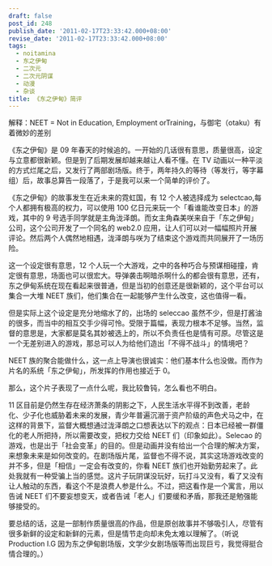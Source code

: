 ```yaml
---
draft: false
post_id: 248
publish_date: '2011-02-17T23:33:42.000+08:00'
revise_date: '2011-02-17T23:33:42.000+08:00'
tags:
  - noitamina
  - 东之伊甸
  - 二次元
  - 二次元阴谋
  - 动漫
  - 杂谈
title: 《东之伊甸》简评
---
```


解释：NEET = Not in Education, Employment orTraining，与御宅（otaku）有着微妙的差别

《东之伊甸》是 09 年春天的时候追的。一开始的几话很有意思，质量很高，设定与立意都很新颖。但是到了后期发展却越来越让人看不懂。在 TV 动画以一种平淡的方式烂尾之后，又发行了两部剧场版。终于，两年持久的等待（等发行，等字幕组）后，故事总算告一段落了，于是我可以来一个简单的评价了。

《东之伊甸》的故事发生在近未来的霓虹国，有 12 个人被选择成为 selectcao,每个人都拥有极高的权力，可以使用 100 亿日元来玩一个「看谁能改变日本」的游戏，其中的 9 号选手同学就是主角泷泽朗。而女主角森美咲来自于「东之伊甸」公司，这个公司开发了一个同名的 web2.0 应用，让人们可以对一幅幅照片开展评论。然后两个人偶然地相遇，泷泽朗与咲为了结束这个游戏而共同展开了一场历险。

这一个设定很有意思，12 个人玩一个大游戏，之中的各种巧合与预谋相碰撞，肯定很有意思，场面也可以很宏大。导弹袭击啊暗杀啊什么的都会很有意思，还有，东之伊甸系统在现在看起来很普通，但是当初的创意还是很新颖的，这个平台可以集合一大堆 NEET 族们，他们集合在一起能够产生什么改变，这也值得一看。

但是实际上这个设定是充分地缩水了的，出场的 seleccao 虽然不少，但是打酱油的很多，而当中的相互交手少得可怜。受限于篇幅，表现力根本不足够。当然，监督的意思是，大家都是莫名其妙被选上的，所以不负责任也是情有可原。尽管这是一个无差别进入的游戏，那总可以人为给他们造出「不得不战斗」的情境吧？

NEET 族的聚合能做什么，这一点上导演也很诚实：他们基本什么也没做。而作为片名的系统「东之伊甸」，所发挥的作用也接近于 0。

那么，这个片子表现了一点什么呢，我比较鲁钝，怎么看也不明白。

11 区目前是仍然生存在经济萧条的阴影之下，人民生活水平得不到改善，老龄化、少子化也威胁着未来的发展，青少年普遍沉溺于资产阶级的声色犬马之中，在这样的背景下，监督大概想通过泷泽朗之口想表达以下的观点：日本已经被一群僵化的老人所把持，所以需要改变，把权力交给 NEET 们（印象如此）。Selecao 的游戏，也是出于「社会变革」的目的。但是动画并没有给出一个合理的解决方案，来想象未来是如何改变的。在剧场版片尾，监督也不得不说，其实这场游戏改变的并不多，但是「相信」一定会有改变的，你看 NEET 族们也开始勤劳起来了。此处我就有一种受骗上当的感觉。这片子玩阴谋没玩好，玩打斗又没有，看了又没有让人触动的东西，看这个不是浪费人参是什么。不过，把这看作是一个寓言，用以告诫 NEET 们不要妄想变天，或者告诫「老人」们要缓和矛盾，那我还是勉强能够接受的。

要总结的话，这是一部制作质量很高的作品，但是原创故事并不够吸引人，尽管有很多新鲜的设定和新鲜的元素，但是情节走向却未免太难以理解了。（听说 Production I.G 因为东之伊甸剧场版，文学少女剧场版等而出现巨亏，我觉得挺合情合理的。）
